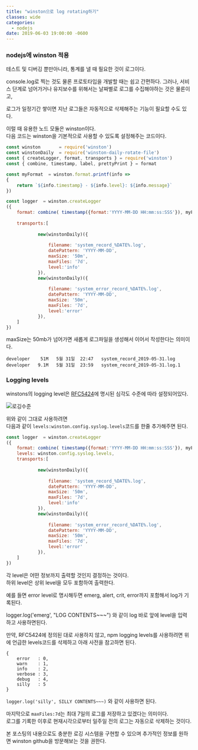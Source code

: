 ```yaml
---
title: "winston으로 log rotating하기"
classes: wide
categories:
  - nodejs
date: 2019-06-03 19:00:00 -0600
---
```


### nodejs에 winston 적용

테스트 및 디버깅 뿐만아니라, 통계를 낼 때 필요한 것이 로그이다.  

console.log로 찍는 것도 물론 프로토타입을 개발할 때는 쉽고 간편하다.
그러나, 서비스 단계로 넘어가거나 유지보수를 위해서는 날짜별로 로그를 수집해야하는 것은 물론이고,  

로그가 일정기간 쌓이면 지난 로그들은 자동적으로 삭제해주는 기능이 필요할 수도 있다.  

이럴 때 유용한 노드 모듈은 winston이다.  
다음 코드는 winston을 기본적으로 사용할 수 있도록 설정해주는 코드이다.

```javascript
const winston       = require('winston')
const winstonDaily  = require('winston-daily-rotate-file')
const { createLogger, format, transports } = require('winston')
const { combine, timestamp, label, prettyPrint } = format

const myFormat  = winston.format.printf(info =>
{
    return `${info.timestamp} - ${info.level}: ${info.message}`
})

const logger  = winston.createLogger
({
    format: combine( timestamp({format:'YYYY-MM-DD HH:mm:ss:SSS'}), myFormat),
    
    transports:[
    
            new(winstonDaily)({
            
                filename: 'system_record_%DATE%.log',
                datePattern: 'YYYY-MM-DD',
                maxSize: '50m',
                maxFiles: '7d',
                level:'info'
            }),
            new(winstonDaily)({
            
                filename: 'system_error_record_%DATE%.log',
                datePattern: 'YYYY-MM-DD',
                maxSize: '50m',
                maxFiles: '7d',
                level:'error'      
            }),
    ]
})

```

maxSize는 50mb가 넘어가면 새롭게 로그파일을 생성해서 이어서 작성한다는 의미이다.  
```
developer    51M   5월 31일  22:47   system_record_2019-05-31.log
developer   9.1M   5월 31일  23:59   system_record_2019-05-31.log.1
```

### Logging levels

winstons의 logging level은 [RFC5424](https://tools.ietf.org/html/rfc5424)에 명시된 심각도 수준에 따라 설정되어있다.  

![로깅수준](https://user-images.githubusercontent.com/10937193/58778254-d010c400-860c-11e9-9b3a-1c129bd7df47.JPG)

위와 같이 그대로 사용하려면  
다음과 같이 `levels:winston.config.syslog.levels`코드를 한줄 추가해주면 된다.  

```javascript
const logger  = winston.createLogger
({
    format: combine( timestamp({format:'YYYY-MM-DD HH:mm:ss:SSS'}), myFormat),
    levels: winston.config.syslog.levels,
    transports:[
    
            new(winstonDaily)({
            
                filename: 'system_record_%DATE%.log',
                datePattern: 'YYYY-MM-DD',
                maxSize: '50m',
                maxFiles: '7d',
                level:'info'
            }),
            new(winstonDaily)({
            
                filename: 'system_error_record_%DATE%.log',
                datePattern: 'YYYY-MM-DD',
                maxSize: '50m',
                maxFiles: '7d',
                level:'error'      
            }),
    ]
})
```
각 level은 어떤 정보까지 출력할 것인지 결정하는 것이다.  
하위 level은 상위 level을 모두 포함하여 출력한다.  

예를 들면 error level로 명시해두면 emerg, alert, crit, error까지 포함해서 log가 기록된다.  

logger.log('emerg', "LOG CONTENTS~~~") 와 같이 log 바로 앞에 level을 입력하고 사용하면된다.  

만약, RFC5424에 정의된 대로 사용하지 않고,
npm logging levels를 사용하려면 위에 언급한 levels코드를 삭제하고 아래 사전을 참고하면 된다.  

```
{
    error   : 0,
    warn    : 1,
    info    : 2,
    verbose : 3,
    debug   : 4,
    silly   : 5
}
```

`logger.log('silly', SILLY CONTENTS~~~)` 와 같이 사용하면 된다.


마지막으로 `maxFiles:7d`는 최대 7일의 로그를 저장하고 있겠다는 의미이다.  
로그를 기록한 이후로 현재시각으로부터 일주일 전의 로그는 자동으로 삭제하는 것이다.  

본 포스팅의 내용으로도 충분한 로깅 시스템을 구현할 수 있으며 추가적인 정보를 원하면 winston github을 방문해보는 것을 권한다.  
